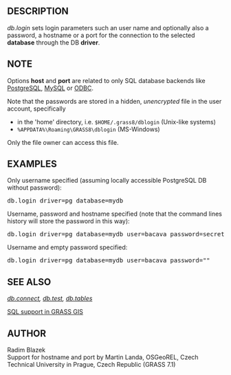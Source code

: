 <h2>DESCRIPTION</h2>

<em>db.login</em> sets login parameters such an user name and
optionally also a password, a hostname or a port for the connection to
the selected <b>database</b> through the DB <b>driver</b>.

<h2>NOTE</h2>

Options <b>host</b> and <b>port</b> are related to only SQL database
backends like <a href="grass-pg.html">PostgreSQL</a>,
<a href="grass-mysql.html">MySQL</a> or <a href="grass-odbc.html">ODBC</a>.

<p>
Note that the passwords are stored in a hidden, <i>unencrypted</i>
file in the user account, specifically

<ul>
<li> in the 'home' directory, i.e. <code>$HOME/.grass8/dblogin</code> (Unix-like systems)</li>
<li> <code>%APPDATA%\Roaming\GRASS8\dblogin</code> (MS-Windows)</li>
</ul>

Only the file owner can access this file.

<h2>EXAMPLES</h2>

Only username specified (assuming locally accessible PostgreSQL DB
without password):

<div class="code"><pre>
db.login driver=pg database=mydb
</pre></div>

<p>
Username, password and hostname specified (note that the command lines
history will store the password in this way):

<div class="code"><pre>
db.login driver=pg database=mydb user=bacava password=secret host=db.example.com
</pre></div>

<p>
Username and empty password specified:

<div class="code"><pre>
db.login driver=pg database=mydb user=bacava password=""
</pre></div>

<h2>SEE ALSO</h2>

<em>
<a href="db.connect.html">db.connect</a>,
<a href="db.test.html">db.test</a>,
<a href="db.tables.html">db.tables</a>
</em>

<p>
<a href="sql.html">SQL support in GRASS GIS</a>

<h2>AUTHOR</h2>

Radim Blazek<br>
Support for hostname and port by Martin Landa, OSGeoREL, Czech Technical University in Prague, Czech Republic (GRASS 7.1)
